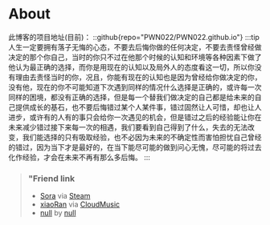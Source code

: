 # About
此博客的项目地址(目前)：
::github{repo="PWN022/PWN022.github.io"}
:::tip
人生一定要拥有落子无悔的心态，不要去后悔你做的任何决定，不要去责怪曾经做决定的那个你自己，当时的你只不过在他那个时候的认知和环境等各种因素下做了他认为最正确的选择，而你是用现在的认知以及局外人的态度看这一切，所以你没有理由去责怪当时的你，况且，你能有现在的认知也是因为曾经给你做决定的你，没有他，现在的你不可能知道下次遇到同样的情况什么选择是正确的，或许每一次同样的困境，都没有正确的选择，但是每一个替我们做决定的自己都是给未来的自己提供成长的基石，也不要后悔错过某个人某件事，错过固然让人可惜，却也让人进步，或许有的人有的事只会给你一次遇见的机会，但是错过之后的经验能让你在未来减少错过接下来每一次的相遇，我们要看到自己得到了什么，失去的无法改变，我们能选择的只有吸取经验，也不必因为未来的不确定性而害怕担忧自己曾经的错过，因为当下才是最好的，在当下能尽可能的做到问心无愧，尽可能的将过去化作经验，才会在未来不再有那么多后悔。
:::

> ### "Friend link
> - [Sora](https://steamcommunity.com/profiles/76561198321526097/) via [Steam](#)
> - [xiaoRan](https://y.music.163.com/m/user?id=594254622) via [CloudMusic](#)
> - [null](#) by [null](#)